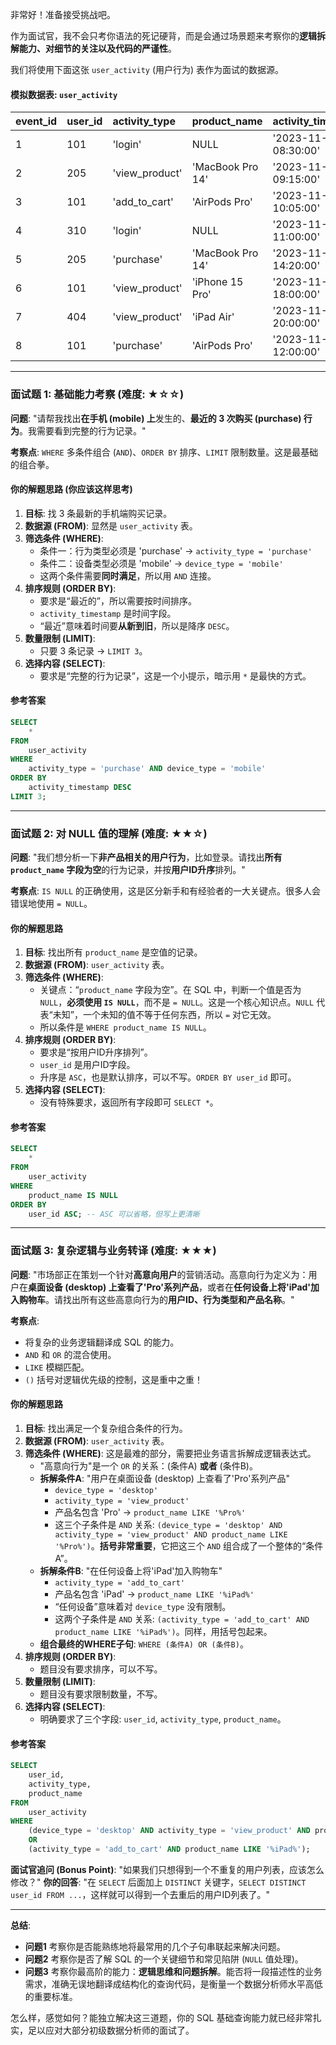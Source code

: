 非常好！准备接受挑战吧。

作为面试官，我不会只考你语法的死记硬背，而是会通过场景题来考察你的**逻辑拆解能力、对细节的关注以及代码的严谨性**。

我们将使用下面这张 `user_activity` (用户行为) 表作为面试的数据源。

#### **模拟数据表: `user_activity`**

| event_id | user_id | activity_type | product_name | activity_timestamp | device_type |
| :--- | :--- | :--- | :--- | :--- | :--- |
| 1 | 101 | 'login' | NULL | '2023-11-01 08:30:00' | 'mobile' |
| 2 | 205 | 'view_product' | 'MacBook Pro 14'| '2023-11-01 09:15:00' | 'desktop' |
| 3 | 101 | 'add_to_cart' | 'AirPods Pro' | '2023-11-01 10:05:00' | 'mobile' |
| 4 | 310 | 'login' | NULL | '2023-11-02 11:00:00' | 'tablet' |
| 5 | 205 | 'purchase' | 'MacBook Pro 14'| '2023-11-02 14:20:00' | 'desktop' |
| 6 | 101 | 'view_product' | 'iPhone 15 Pro' | '2023-11-03 18:00:00' | 'mobile' |
| 7 | 404 | 'view_product' | 'iPad Air' | '2023-11-04 20:00:00' | 'tablet' |
| 8 | 101 | 'purchase' | 'AirPods Pro' | '2023-11-05 12:00:00' | 'mobile' |

---

### **面试题 1: 基础能力考察 (难度: ★☆☆)**

**问题**: "请帮我找出**在手机 (mobile) 上**发生的、**最近的 3 次购买 (purchase) 行为**。我需要看到完整的行为记录。"

**考察点**: `WHERE` 多条件组合 (`AND`)、`ORDER BY` 排序、`LIMIT` 限制数量。这是最基础的组合拳。

#### **你的解题思路 (你应该这样思考)**

1.  **目标**: 找 3 条最新的手机端购买记录。
2.  **数据源 (FROM)**: 显然是 `user_activity` 表。
3.  **筛选条件 (WHERE)**:
    *   条件一：行为类型必须是 'purchase' -> `activity_type = 'purchase'`
    *   条件二：设备类型必须是 'mobile' -> `device_type = 'mobile'`
    *   这两个条件需要**同时满足**，所以用 `AND` 连接。
4.  **排序规则 (ORDER BY)**:
    *   要求是“最近的”，所以需要按时间排序。
    *   `activity_timestamp` 是时间字段。
    *   “最近”意味着时间要**从新到旧**，所以是降序 `DESC`。
5.  **数量限制 (LIMIT)**:
    *   只要 3 条记录 -> `LIMIT 3`。
6.  **选择内容 (SELECT)**:
    *   要求是“完整的行为记录”，这是一个小提示，暗示用 `*` 是最快的方式。

#### **参考答案**

```sql
SELECT
    *
FROM
    user_activity
WHERE
    activity_type = 'purchase' AND device_type = 'mobile'
ORDER BY
    activity_timestamp DESC
LIMIT 3;
```

---

### **面试题 2: 对 NULL 值的理解 (难度: ★★☆)**

**问题**: "我们想分析一下**非产品相关的用户行为**，比如登录。请找出**所有 `product_name` 字段为空**的行为记录，并按**用户ID升序**排列。"

**考察点**: `IS NULL` 的正确使用，这是区分新手和有经验者的一大关键点。很多人会错误地使用 `= NULL`。

#### **你的解题思路**

1.  **目标**: 找出所有 `product_name` 是空值的记录。
2.  **数据源 (FROM)**: `user_activity` 表。
3.  **筛选条件 (WHERE)**:
    *   关键点：“`product_name` 字段为空”。在 SQL 中，判断一个值是否为 `NULL`，**必须使用 `IS NULL`**，而不是 `= NULL`。这是一个核心知识点。`NULL` 代表“未知”，一个未知的值不等于任何东西，所以 `=` 对它无效。
    *   所以条件是 `WHERE product_name IS NULL`。
4.  **排序规则 (ORDER BY)**:
    *   要求是“按用户ID升序排列”。
    *   `user_id` 是用户ID字段。
    *   升序是 `ASC`，也是默认排序，可以不写。`ORDER BY user_id` 即可。
5.  **选择内容 (SELECT)**:
    *   没有特殊要求，返回所有字段即可 `SELECT *`。

#### **参考答案**

```sql
SELECT
    *
FROM
    user_activity
WHERE
    product_name IS NULL
ORDER BY
    user_id ASC; -- ASC 可以省略，但写上更清晰
```

---

### **面试题 3: 复杂逻辑与业务转译 (难度: ★★★)**

**问题**: "市场部正在策划一个针对**高意向用户**的营销活动。高意向行为定义为：用户在**桌面设备 (desktop) 上查看了'Pro'系列产品**，或者在**任何设备上将'iPad'加入购物车**。请找出所有这些高意向行为的**用户ID、行为类型和产品名称**。"

**考察点**:
*   将复杂的业务逻辑翻译成 SQL 的能力。
*   `AND` 和 `OR` 的混合使用。
*   `LIKE` 模糊匹配。
*   `()` 括号对逻辑优先级的控制，这是重中之重！

#### **你的解题思路**

1.  **目标**: 找出满足一个复杂组合条件的行为。
2.  **数据源 (FROM)**: `user_activity` 表。
3.  **筛选条件 (WHERE)**: 这是最难的部分，需要把业务语言拆解成逻辑表达式。
    *   "高意向行为"是一个 `OR` 的关系：(条件A) **或者** (条件B)。
    *   **拆解条件A**: "用户在桌面设备 (desktop) 上查看了'Pro'系列产品"
        *   `device_type = 'desktop'`
        *   `activity_type = 'view_product'`
        *   产品名包含 'Pro' -> `product_name LIKE '%Pro%'`
        *   这三个子条件是 `AND` 关系: `(device_type = 'desktop' AND activity_type = 'view_product' AND product_name LIKE '%Pro%')`。**括号非常重要**，它把这三个 `AND` 组合成了一个整体的“条件A”。
    *   **拆解条件B**: "在任何设备上将'iPad'加入购物车"
        *   `activity_type = 'add_to_cart'`
        *   产品名包含 'iPad' -> `product_name LIKE '%iPad%'`
        *   “任何设备”意味着对 `device_type` 没有限制。
        *   这两个子条件是 `AND` 关系: `(activity_type = 'add_to_cart' AND product_name LIKE '%iPad%')`。同样，用括号包起来。
    *   **组合最终的WHERE子句**: `WHERE (条件A) OR (条件B)`。
4.  **排序规则 (ORDER BY)**:
    *   题目没有要求排序，可以不写。
5.  **数量限制 (LIMIT)**:
    *   题目没有要求限制数量，不写。
6.  **选择内容 (SELECT)**:
    *   明确要求了三个字段: `user_id`, `activity_type`, `product_name`。

#### **参考答案**

```sql
SELECT
    user_id,
    activity_type,
    product_name
FROM
    user_activity
WHERE
    (device_type = 'desktop' AND activity_type = 'view_product' AND product_name LIKE '%Pro%')
    OR
    (activity_type = 'add_to_cart' AND product_name LIKE '%iPad%');
```

**面试官追问 (Bonus Point)**: "如果我们只想得到一个不重复的用户列表，应该怎么修改？"
**你的回答**: "在 `SELECT` 后面加上 `DISTINCT` 关键字，`SELECT DISTINCT user_id FROM ...`，这样就可以得到一个去重后的用户ID列表了。"

---

**总结**:

*   **问题1** 考察你是否能熟练地将最常用的几个子句串联起来解决问题。
*   **问题2** 考察你是否了解 SQL 的一个关键细节和常见陷阱 (`NULL` 值处理)。
*   **问题3** 考察你最高阶的能力：**逻辑思维和问题拆解**。能否将一段描述性的业务需求，准确无误地翻译成结构化的查询代码，是衡量一个数据分析师水平高低的重要标准。

怎么样，感觉如何？能独立解决这三道题，你的 SQL 基础查询能力就已经非常扎实，足以应对大部分初级数据分析师的面试了。